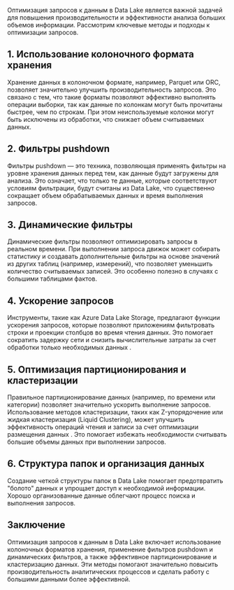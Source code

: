 
Оптимизация запросов к данным в Data Lake является важной задачей для повышения производительности и эффективности анализа больших объемов информации. Рассмотрим ключевые методы и подходы к оптимизации запросов.

## 1. **Использование колоночного формата хранения**

Хранение данных в колоночном формате, например, Parquet или ORC, позволяет значительно улучшить производительность запросов. Это связано с тем, что такие форматы позволяют эффективно выполнять операции выборки, так как данные по колонкам могут быть прочитаны быстрее, чем по строкам. При этом неиспользуемые колонки могут быть исключены из обработки, что снижает объем считываемых данных.

## 2. **Фильтры pushdown**

Фильтры pushdown — это техника, позволяющая применять фильтры на уровне хранения данных перед тем, как данные будут загружены для анализа. Это означает, что только те данные, которые соответствуют условиям фильтрации, будут считаны из Data Lake, что существенно сокращает объем обрабатываемых данных и время выполнения запросов.

## 3. **Динамические фильтры**

Динамические фильтры позволяют оптимизировать запросы в реальном времени. При выполнении запроса движок может собирать статистику и создавать дополнительные фильтры на основе значений из других таблиц (например, измерений), что позволяет уменьшить количество считываемых записей. Это особенно полезно в случаях с большими таблицами фактов.

## 4. **Ускорение запросов**

Инструменты, такие как Azure Data Lake Storage, предлагают функции ускорения запросов, которые позволяют приложениям фильтровать строки и проекции столбцов во время чтения данных. Это помогает сократить задержку сети и снизить вычислительные затраты за счет обработки только необходимых данных .

## 5. **Оптимизация партиционирования и кластеризации**

Правильное партиционирование данных (например, по времени или категории) позволяет значительно ускорить выполнение запросов. Использование методов кластеризации, таких как Z-упорядочение или жидкая кластеризация (Liquid Clustering), может улучшить эффективность операций чтения и записи за счет оптимизации размещения данных . Это помогает избежать необходимости считывать большие объемы данных при выполнении запросов.

## 6. **Структура папок и организация данных**

Создание четкой структуры папок в Data Lake помогает предотвратить "болото" данных и упрощает доступ к необходимой информации. Хорошо организованные данные облегчают процесс поиска и выполнения запросов.

## Заключение

Оптимизация запросов к данным в Data Lake включает использование колоночных форматов хранения, применение фильтров pushdown и динамических фильтров, а также эффективное партиционирование и кластеризацию данных. Эти методы помогают значительно повысить производительность аналитических процессов и сделать работу с большими данными более эффективной.